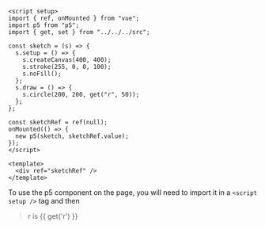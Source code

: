 ```vue
<script setup>
import { ref, onMounted } from "vue";
import p5 from "p5";
import { get, set } from "../../../src";

const sketch = (s) => {
  s.setup = () => {
    s.createCanvas(400, 400);
    s.stroke(255, 0, 0, 100);
    s.noFill();
  };
  s.draw = () => {
    s.circle(200, 200, get("r", 50));
  };
};

const sketchRef = ref(null);
onMounted(() => {
  new p5(sketch, sketchRef.value);
});
</script>

<template>
  <div ref="sketchRef" />
</template>
```

To use the p5 component on the page, you will need to import it in a `<script setup />` tag and then

<script setup>
import P5Example from "./.vitepress/components/P5Example.vue";
</script>

<p5-example />

<v-slider set="r" :value="50" max="400" />

> r is {{ get('r') }}
